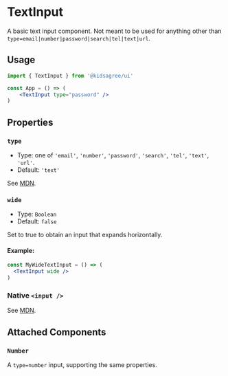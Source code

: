 # TextInput

A basic text input component. Not meant to be used for anything other than
`type=email|number|password|search|tel|text|url`.

## Usage

```jsx
import { TextInput } from '@kidsagree/ui'

const App = () => (
    <TextInput type="password" />
)
```

## Properties

### `type`

- Type: one of `'email'`, `'number'`, `'password'`, `'search'`, `'tel'`, `'text'`, `'url'`.
- Default: `'text'`

See [MDN](https://developer.mozilla.org/en-US/docs/Web/HTML/Element/input#Form_<input>_types).

### `wide`

- Type: `Boolean`
- Default: `false`

Set to true to obtain an input that expands horizontally.

#### Example:

```jsx
const MyWideTextInput = () => (
  <TextInput wide />
)
```

### Native `<input />`

See [MDN](https://developer.mozilla.org/en-US/docs/Web/HTML/Element/input).

## Attached Components

### `Number`

A `type=number` input, supporting the same properties.
